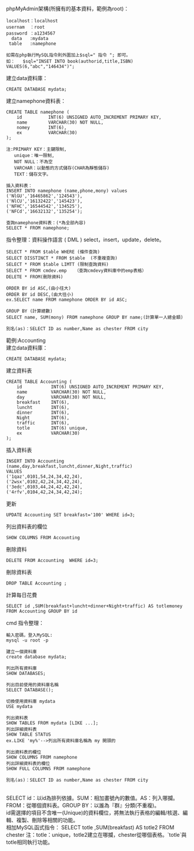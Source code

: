 phpMyAdmin架構(所擁有的基本資料，範例為root)：
~~~
localhost：localhost
usernam  ：root
password ：a1234567
  data   :mydata
 table   :namephone

如需在php執行MySQL指令則外圍加上$sql=" 指令 "; 即可。
如：   $sql="INSET INTO book(authorid,title,ISBN) VALUES(6,"abc","146434")";
~~~
建立data資料庫：

~~~
CREATE DATABASE mydata;
~~~
建立namephone資料表：

~~~
CREATE TABLE namephone (
	id          INT(6) UNSIGNED AUTO_INCREMENT PRIMARY KEY,
	name        VARCHAR(30) NOT NULL,
	nomey       INT(6),
	ex          VARCHAR(30)  
);

注:PRIMARY KEY：主鍵限制,
   unique：唯一限制,
   NOT NULL：不為空
   VARCHAR：以動態的方式儲存(CHAR為靜態儲存)
   TEXT：儲存文字。

插入資料表：
INSERT INTO namephone (name,phone,mony) values
('NlGU','16465862','124543'),
('NlCU','16132422','145423'),
('NFHC','16544542','134525'),
('NFCd','16632132','135254');

查詢namephone資料表：(*為全部內容)
SELECT * FROM namephone;
~~~
指令整理：資料操作語言 ( DML ) select，insert，update，delete。

~~~
SELECT * FROM $table WHERE (條件查詢)
SELECT DISSTINCT * FROM $table  (不重複查詢)
SELECT * FROM $table LIMTT (限制查詢資料)
SELECT * FROM cmdev.emp   （查詢cmdevy資料庫中的emp表格）
DELETE * FROM(刪除資料)

ORDER BY id ASC,(由小往大)
ORDER BY id DESC,(由大往小)
ex.SELECT name FROM namephone ORDER BY id ASC;

GROUP BY (計算總數)
SELECT name, SUM(mony) FROM namephone GROUP BY name;(計算單一人總金額)

別名(as)：SELECT ID as number,Name as chester FROM city
~~~
範例:Accounting<br>
建立data資料庫：
~~~
CREATE DATABASE mydata;
~~~
建立資料表
~~~
CREATE TABLE Accounting (
	id           INT(6) UNSIGNED AUTO_INCREMENT PRIMARY KEY,
	name         VARCHAR(30) NOT NULL,
	day          VARCHAR(30) NOT NULL,
	breakfast    INT(6),
	luncht       INT(6),
	dinner       INT(6),
	Night        INT(6),
	traffic      INT(6),
	totle        INT(6) unique,
	ex           VARCHAR(30)  
);
~~~
插入資料表
~~~
INSERT INTO Accounting (name,day,breakfast,luncht,dinner,Night,traffic)
VALUES
('1qaz',0101,54,24,34,42,24),
('2wsx',0102,42,24,34,42,24),
('3edc',0103,44,24,42,42,24),
('4rfv',0104,42,24,34,42,24);
~~~
更新
~~~
UPDATE Accounting SET breakfast='100' WHERE id=3;
~~~
列出資料表的欄位
~~~
SHOW COLUMNS FROM Accounting
~~~
刪除資料
~~~
DELETE FROM Accounting  WHERE id=3;
~~~
刪除資料表
~~~
DROP TABLE Accounting ;
~~~
計算每日花費
~~~
SELECT id ,SUM(breakfast+luncht+dinner+Night+traffic) AS totlemoney FROM Accounting GROUP BY id
~~~
cmd 指令整理：
~~~
輸入密碼，登入MySQL:
mysql -u root -p

建立一個資料庫
create database mydata;

列出所有資料庫
SHOW DATABASES;

列出目前使用的資料庫名稱
SELECT DATABASE();

切換使用資料庫 mydata
USE mydata

列出資料表
SHOW TABLES FROM mydata [LIKE ...];
列出詳細資料表
SHOW TABLE STATUS
ex.LIKE 'my%'-->列出所有資料庫名稱為 my 開頭的

列出資料表的欄位
SHOW COLUMNS FROM namephone
列出詳細資料表的欄位
SHOW FULL COLUMNS FROM namephone

別名(as)：SELECT ID as number,Name as chester FROM city
~~~
<br>
SELECT id：以id為排列依據。SUM：相加畫號內的數值。AS：列入哪攔。FROM：從哪個資料表。GROUP BY：以誰為『群』分類(不重複)。
<br>
id需選擇的項目不含唯一(Unique)的資料欄位，將無法執行表格的編輯/核選、編輯、複製、刪除等相關的功能。
<br>
相加MySQL函式指令：
SELECT totle ,SUM(breakfast) AS totle2 FROM chester
注：totle：unique，totle2建立在哪攔，chester從哪個表格。`totle`與totle相同執行功能。